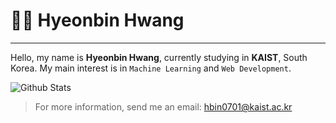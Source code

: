 # 👨‍💻 Hyeonbin Hwang
-------
Hello, my name is **Hyeonbin Hwang**, currently studying in **KAIST**, South Korea.
My main interest is in `Machine Learning` and `Web Development`.

![Github Stats](https://github-readme-stats.vercel.app/api?username=hbin0701&show_icons=true)

> For more information, send me an email: hbin0701@kaist.ac.kr





